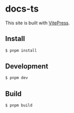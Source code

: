 # docs-ts

This site is built with [VitePress](https://vitepress.dev).

## Install

```bash
$ pnpm install
```

## Development

```bash
$ pnpm dev
```

## Build

```bash
$ pnpm build
```
